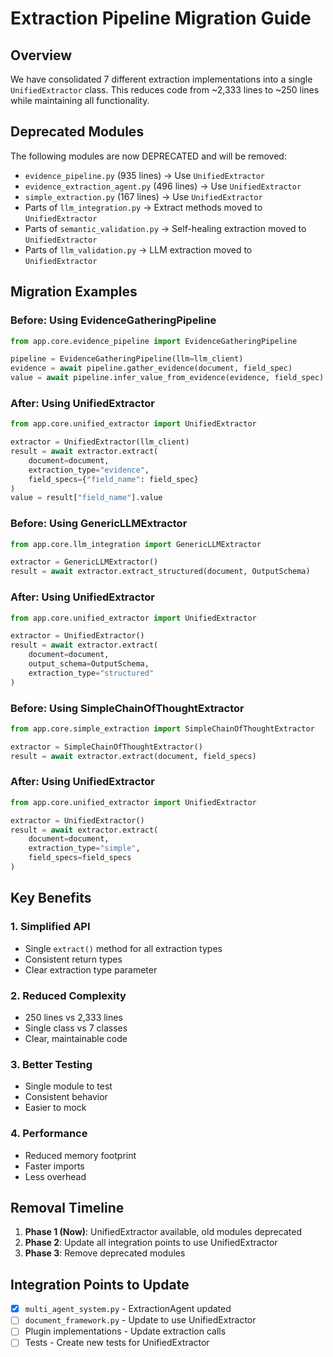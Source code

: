 # Extraction Pipeline Migration Guide

## Overview
We have consolidated 7 different extraction implementations into a single `UnifiedExtractor` class.
This reduces code from ~2,333 lines to ~250 lines while maintaining all functionality.

## Deprecated Modules
The following modules are now DEPRECATED and will be removed:
- `evidence_pipeline.py` (935 lines) → Use `UnifiedExtractor`
- `evidence_extraction_agent.py` (496 lines) → Use `UnifiedExtractor`
- `simple_extraction.py` (167 lines) → Use `UnifiedExtractor`
- Parts of `llm_integration.py` → Extract methods moved to `UnifiedExtractor`
- Parts of `semantic_validation.py` → Self-healing extraction moved to `UnifiedExtractor`
- Parts of `llm_validation.py` → LLM extraction moved to `UnifiedExtractor`

## Migration Examples

### Before: Using EvidenceGatheringPipeline
```python
from app.core.evidence_pipeline import EvidenceGatheringPipeline

pipeline = EvidenceGatheringPipeline(llm=llm_client)
evidence = await pipeline.gather_evidence(document, field_spec)
value = await pipeline.infer_value_from_evidence(evidence, field_spec)
```

### After: Using UnifiedExtractor
```python
from app.core.unified_extractor import UnifiedExtractor

extractor = UnifiedExtractor(llm_client)
result = await extractor.extract(
    document=document,
    extraction_type="evidence",
    field_specs={"field_name": field_spec}
)
value = result["field_name"].value
```

### Before: Using GenericLLMExtractor
```python
from app.core.llm_integration import GenericLLMExtractor

extractor = GenericLLMExtractor()
result = await extractor.extract_structured(document, OutputSchema)
```

### After: Using UnifiedExtractor
```python
from app.core.unified_extractor import UnifiedExtractor

extractor = UnifiedExtractor()
result = await extractor.extract(
    document=document,
    output_schema=OutputSchema,
    extraction_type="structured"
)
```

### Before: Using SimpleChainOfThoughtExtractor
```python
from app.core.simple_extraction import SimpleChainOfThoughtExtractor

extractor = SimpleChainOfThoughtExtractor()
result = await extractor.extract(document, field_specs)
```

### After: Using UnifiedExtractor
```python
from app.core.unified_extractor import UnifiedExtractor

extractor = UnifiedExtractor()
result = await extractor.extract(
    document=document,
    extraction_type="simple",
    field_specs=field_specs
)
```

## Key Benefits

### 1. Simplified API
- Single `extract()` method for all extraction types
- Consistent return types
- Clear extraction type parameter

### 2. Reduced Complexity
- 250 lines vs 2,333 lines
- Single class vs 7 classes
- Clear, maintainable code

### 3. Better Testing
- Single module to test
- Consistent behavior
- Easier to mock

### 4. Performance
- Reduced memory footprint
- Faster imports
- Less overhead

## Removal Timeline
1. **Phase 1 (Now)**: UnifiedExtractor available, old modules deprecated
2. **Phase 2**: Update all integration points to use UnifiedExtractor
3. **Phase 3**: Remove deprecated modules

## Integration Points to Update
- [x] `multi_agent_system.py` - ExtractionAgent updated
- [ ] `document_framework.py` - Update to use UnifiedExtractor
- [ ] Plugin implementations - Update extraction calls
- [ ] Tests - Create new tests for UnifiedExtractor